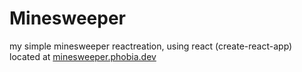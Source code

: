 # Minesweeper

my simple minesweeper reactreation, using react (create-react-app)
located at [minesweeper.phobia.dev](https://minesweeper.phobia.dev)